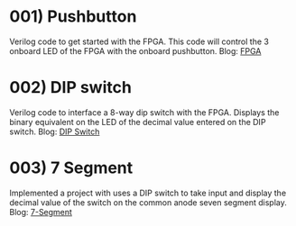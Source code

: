 # 001) Pushbutton
Verilog code to get started with the FPGA. This code will control the 3 onboard LED of the FPGA with the onboard pushbutton.
Blog: [FPGA](https://danielalapat.hashnode.dev/fpga)

# 002) DIP switch
Verilog code to interface a 8-way dip switch with the FPGA. Displays the binary equivalent on the LED of the decimal value entered on the DIP switch.
Blog: [DIP Switch](https://danielalapat.hashnode.dev/dip-switch)

# 003) 7 Segment
Implemented a project with uses a DIP switch to take input and display the decimal value of the switch on the common anode seven segment display.
Blog: [7-Segment](https://danielalapat.hashnode.dev/7-segment-display)
